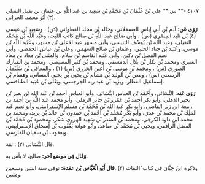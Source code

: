 ٤١٠٧ -** س:** علي بْنُ عُثْمَانَ بْنِ مُحَمَّدِ بْنِ سَعِيد بن عَبد اللَّهِ بن عثمان بن نفيل النفيلي (٣) أَبُو محمد، الحراني.

**رَوَى عَن:** آدم بْن أَبي إياس العسقلاني، وخالد بْن مخلد القطواني (كن) ، وسَعِيد بْن عيسى (٤) بْن تليد المِصْرِي (س) ، وأبي صَالِح عَبد اللَّهِ بْن صالح كاتب الليث، وعَبْد اللَّه بْن مُحَمَّد النفيلي، وعبد الله بْن يُوسُف التنيسي، وأبي مسهر عبد الاعلى بْن مسهر، وعُبَيد اللَّه بْن موسى، وعُبَيد بْن جناد الحلبي، وعثمان بْن صالح السهمي، وعلي بْن عياش الحمصي، وأبي نعيم الفضل بْن دكين، وأبي عُبَيد القاسم بْن سلام، والمثنى بْن معاذ بن معاذ العنبري،ومحمد بْن بكار بْن بلال الدمشقي، ومحمد بْن كثير المصيصي، ومحمد بن المبارك الصوري (س) ، ومحمد بْن موسى بْن أعين الجزري (س) (١) ، والمعافي بْن سُلَيْمان الرسعني (س) ، ومعن بْن الوليد بْن هشام بْن يحيى بْن يحيى الغساني، وهشام بْن إسماعيل العطار، ويزيد بْن عبد ربه الجرجسي، ويَعْلَى بْن عُبَيد الطنافسي.

**رَوَى عَنه:** النَّسَائي، وأَحْمَد بْن العباس النَّسَائي، وأبو العباس أحمد بْن عَبد الله بْن نصر بْن بجير الذهلي، وأبو بكر أحمد بْن عَمْرو بْن جابر الرملي، وأبو محمد عَبد اللَّه بن أحمد بن ربيعة ابن زبر القاضي، وأبو بكر عَبد الله بْن مُحَمَّد بْن مسلم الإسفراييني، وأبو نعيم عَبد المَلِك بْن محمد بْن عدي، وأبو بَكْر مُحَمَّد بْن أَحْمَد بْن حمدون بْن خالد بْن يزيد، ومحمد بن محمد ابن داود الكرجي، ومحمد بْن المنذر بْن سَعِيد الهروي شكر، ومحمود بْن مُحَمَّد بْن الفضل الرافقي، ويحيى بْن مُحَمَّد بْن صاعد، وأَبُو عوانة يَعْقُوب بْن إسحاق الإسفراييني، ويعقوب بْن سفيان الفارسي.

قال النَّسَائي (٢) : ثقة.

**وَقَال فِي موضع آخر:** صالح، لا بأس به.

وذكره ابنُ حِبَّان في كتاب"الثقات (٣) .**قال أَبُو الْعَبَّاس بْن عقدة:** توفي سنة اننتين وسبعين ومئتين.